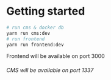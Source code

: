 # Getting started 

```bash
# run cms & docker db
yarn run cms:dev
# run frontend
yarn run frontend:dev
```
 Frontend will be available on port 3000
###### CMS will be available on port 1337
